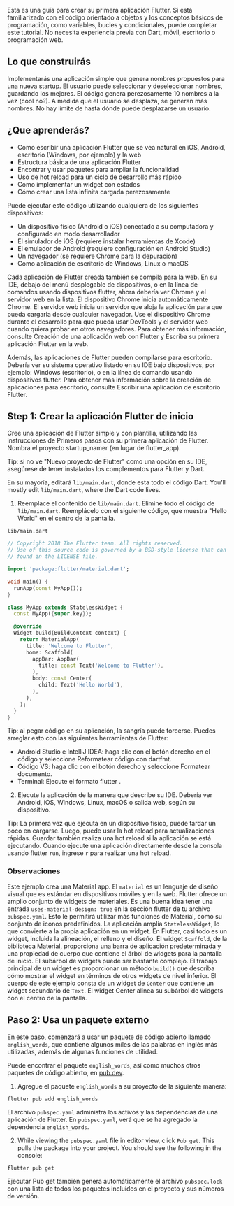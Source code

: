 Esta es una guía para crear su primera aplicación Flutter. Si está familiarizado con el código orientado a objetos y los conceptos básicos de programación, como variables, bucles y condicionales, puede completar este tutorial. No necesita experiencia previa con Dart, móvil, escritorio o programación web.

## Lo que construirás
Implementarás una aplicación simple que genera nombres propuestos para una nueva startup. El usuario puede seleccionar y deseleccionar nombres, guardando los mejores. El código genera perezosamente 10 nombres a la vez (cool no?). A medida que el usuario se desplaza, se generan más nombres. No hay límite de hasta dónde puede desplazarse un usuario.

## ¿Que aprenderás?
* Cómo escribir una aplicación Flutter que se vea natural en iOS, Android, escritorio (Windows, por ejemplo) y la web
* Estructura básica de una aplicación Flutter
* Encontrar y usar paquetes para ampliar la funcionalidad
* Uso de hot reload para un ciclo de desarrollo más rápido
* Cómo implementar un widget con estados
* Cómo crear una lista infinita cargada perezosamente

Puede ejecutar este código utilizando cualquiera de los siguientes dispositivos:

* Un dispositivo físico (Android o iOS) conectado a su computadora y configurado en modo desarrollador
* El simulador de iOS (requiere instalar herramientas de Xcode)
* El emulador de Android (requiere configuración en Android Studio)
* Un navegador (se requiere Chrome para la depuración)
* Como aplicación de escritorio de Windows, Linux o macOS

Cada aplicación de Flutter creada también se compila para la web. En su IDE, debajo del menú desplegable de dispositivos, o en la línea de comandos usando dispositivos flutter, ahora debería ver Chrome y el servidor web en la lista. El dispositivo Chrome inicia automáticamente Chrome. El servidor web inicia un servidor que aloja la aplicación para que pueda cargarla desde cualquier navegador. Use el dispositivo Chrome durante el desarrollo para que pueda usar DevTools y el servidor web cuando quiera probar en otros navegadores. Para obtener más información, consulte Creación de una aplicación web con Flutter y Escriba su primera aplicación Flutter en la web.

Además, las aplicaciones de Flutter pueden compilarse para escritorio. Debería ver su sistema operativo listado en su IDE bajo dispositivos, por ejemplo: Windows (escritorio), o en la línea de comando usando dispositivos flutter. Para obtener más información sobre la creación de aplicaciones para escritorio, consulte Escribir una aplicación de escritorio Flutter.

## Step 1: Crear la aplicación Flutter de inicio
Cree una aplicación de Flutter simple y con plantilla, utilizando las instrucciones de Primeros pasos con su primera aplicación de Flutter. Nombra el proyecto startup_namer (en lugar de flutter_app).

Tip: si no ve "Nuevo proyecto de Flutter" como una opción en su IDE, asegúrese de tener instalados los complementos para Flutter y Dart.


En su mayoría, editará `lib/main.dart`, donde esta todo el código Dart.
You’ll mostly edit `lib/main.dart`, where the Dart code lives.

1. Reemplace el contenido de `lib/main.dart`.
Elimine todo el código de `lib/main.dart`. Reemplácelo con el siguiente código, que muestra "Hello World" en el centro de la pantalla.

`lib/main.dart`

```dart
// Copyright 2018 The Flutter team. All rights reserved.
// Use of this source code is governed by a BSD-style license that can be
// found in the LICENSE file.

import 'package:flutter/material.dart';

void main() {
  runApp(const MyApp());
}

class MyApp extends StatelessWidget {
  const MyApp({super.key});

  @override
  Widget build(BuildContext context) {
    return MaterialApp(
      title: 'Welcome to Flutter',
      home: Scaffold(
        appBar: AppBar(
          title: const Text('Welcome to Flutter'),
        ),
        body: const Center(
          child: Text('Hello World'),
        ),
      ),
    );
  }
}
```
 Tip: al pegar código en su aplicación, la sangría puede torcerse. Puedes arreglar esto con las siguientes herramientas de Flutter:

* Android Studio e IntelliJ IDEA: haga clic con el botón derecho en el código y seleccione Reformatear código con dartfmt.
* Código VS: haga clic con el botón derecho y seleccione Formatear documento.
* Terminal: Ejecute el formato flutter <nombre de archivo>.
  
  
2. Ejecute la aplicación de la manera que describe su IDE. Debería ver Android, iOS, Windows, Linux, macOS o salida web, según su dispositivo.
  
Tip: La primera vez que ejecuta en un dispositivo físico, puede tardar un poco en cargarse. Luego, puede usar la hot reload para actualizaciones rápidas. Guardar también realiza una hot reload si la aplicación se está ejecutando. Cuando ejecute una aplicación directamente desde la consola usando flutter `run`, ingrese `r` para realizar una hot reload.
  
### Observaciones
  
Este ejemplo crea una Material app. El `material` es un lenguaje de diseño visual que es estándar en dispositivos móviles y en la web. Flutter ofrece un amplio conjunto de widgets de materiales. Es una buena idea tener una entrada `uses-material-design: true` en la sección flutter de tu archivo `pubspec.yaml`. Esto le permitirá utilizar más funciones de Material, como su conjunto de iconos predefinidos.
La aplicación amplía `StatelessWidget`, lo que convierte a la propia aplicación en un widget. En Flutter, casi todo es un widget, incluida la alineación, el relleno y el diseño.
El widget `Scaffold`, de la biblioteca Material, proporciona una barra de aplicación predeterminada y una propiedad de cuerpo que contiene el árbol de widgets para la pantalla de inicio. El subárbol de widgets puede ser bastante complejo.
El trabajo principal de un widget es proporcionar un método `build()` que describa cómo mostrar el widget en términos de otros widgets de nivel inferior.
El cuerpo de este ejemplo consta de un widget de `Center` que contiene un widget secundario de `Text`. El widget Center alinea su subárbol de widgets con el centro de la pantalla.
  
## Paso 2: Usa un paquete externo
  
En este paso, comenzará a usar un paquete de código abierto llamado `english_words`, que contiene algunos miles de las palabras en inglés más utilizadas, además de algunas funciones de utilidad.
  
Puede encontrar el paquete `english_words`, así como muchos otros paquetes de código abierto, en [pub.dev](https://pub.dev/).

1. Agregue el paquete `english_words` a su proyecto de la siguiente manera:
  ```
  flutter pub add english_words
  ```
El archivo `pubspec.yaml` administra los activos y las dependencias de una aplicación de Flutter. En `pubspec.yaml`, verá que se ha agregado la dependencia `english_words`.

2. While viewing the `pubspec.yaml` file in editor view, click `Pub get`. This pulls the package into your project. You should see the following in the console:
 ```
 flutter pub get
 ```
Ejecutar Pub get también genera automáticamente el archivo `pubspec.lock` con una lista de todos los paquetes incluidos en el proyecto y sus números de versión.
  
